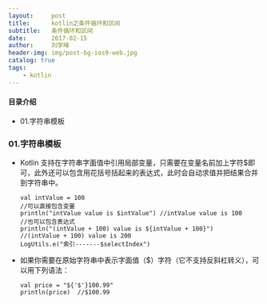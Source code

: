 ```yaml
---
layout:     post
title:      kotlin之条件循环和区间
subtitle:   条件循环和区间
date:       2017-02-15
author:     刘学峰
header-img: img/post-bg-ios9-web.jpg
catalog: true
tags:
    - kotlin
---
```


#### 目录介绍
- 01.字符串模板







### 01.字符串模板
- Kotlin 支持在字符串字面值中引用局部变量，只需要在变量名前加上字符$即可，此外还可以包含用花括号括起来的表达式，此时会自动求值并把结果合并到字符串中。
    ```
    val intValue = 100
    //可以直接包含变量
    println("intValue value is $intValue") //intValue value is 100
    //也可以包含表达式
    println("(intValue + 100) value is ${intValue + 100}")   //(intValue + 100) value is 200
    LogUtils.e("索引-------$selectIndex")
    ```
- 如果你需要在原始字符串中表示字面值（$）字符（它不支持反斜杠转义），可以用下列语法：
    ```
    val price = "${'$'}100.99"
    println(price)  //$100.99
    ```







